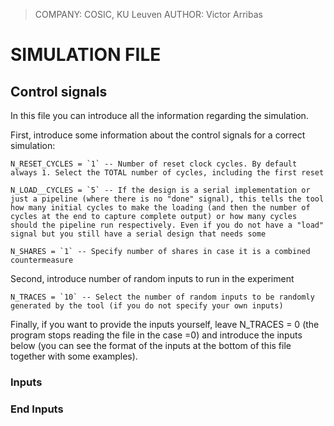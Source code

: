> COMPANY:		COSIC, KU Leuven 
> AUTHOR:		Victor Arribas

# SIMULATION FILE

## Control signals

In this file you can introduce all the information regarding the simulation.

First, introduce some information about the control signals for a correct simulation:

	N_RESET_CYCLES = `1` -- Number of reset clock cycles. By default always 1. Select the TOTAL number of cycles, including the first reset

	N_LOAD__CYCLES = `5` -- If the design is a serial implementation or just a pipeline (where there is no "done" signal), this tells the tool how many initial cycles to make the loading (and then the number of cycles at the end to capture complete output) or how many cycles should the pipeline run respectively. Even if you do not have a "load" signal but you still have a serial design that needs some 

	N_SHARES = `1` -- Specify number of shares in case it is a combined countermeasure

Second, introduce number of random inputs to run in the experiment

	N_TRACES = `10` -- Select the number of random inputs to be randomly generated by the tool (if you do not specify your own inputs)

Finally, if you want to provide the inputs yourself, leave N_TRACES = 0 (the program stops reading the file in the case =0) and introduce the inputs below (you can see the format of the inputs at the bottom of this file together with some examples).


### Inputs
### End Inputs
